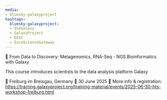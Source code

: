 ```yaml
---
media:
- bluesky-galaxyproject
hashtags:
  bluesky-galaxyproject:
  - UseGalaxy
  - GalaxyProject
  - EOSC
  - EuroScienceGateway
---
```

📣 From Data to Discovery: Metagenomics, RNA-Seq - NGS Bioinformatics with Galaxy

This course introduces scientists to the data analysis platform Galaxy

📍 Freiburg im Breisgau, Germany
📅 30 June 2025
🔗 More info & registration: https://training.galaxyproject.org/training-material/events/2025-06-30-hts-workshop-freiburg.html